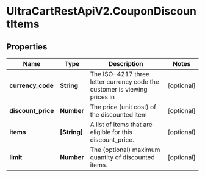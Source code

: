 # UltraCartRestApiV2.CouponDiscountItems

## Properties
Name | Type | Description | Notes
------------ | ------------- | ------------- | -------------
**currency_code** | **String** | The ISO-4217 three letter currency code the customer is viewing prices in | [optional] 
**discount_price** | **Number** | The price (unit cost) of the discounted item | [optional] 
**items** | **[String]** | A list of items that are eligible for this discount_price. | [optional] 
**limit** | **Number** | The (optional) maximum quantity of discounted items. | [optional] 


